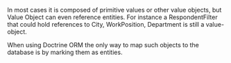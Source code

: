 In most cases it is composed of primitive values or other value objects, but Value Object can even reference entities. For instance a RespondentFilter that could hold references to City, WorkPosition, Department is still a value-object.

When using Doctrine ORM the only way to map such objects to the database is by marking them as entities.

